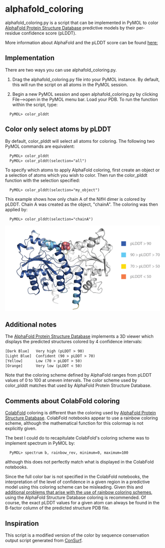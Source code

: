 # alphafold_coloring

alphafold_coloring.py is a script that can be implemented in PyMOL to color [AlphaFold Protein Structure Database](https://alphafold.ebi.ac.uk) predictive models by their per-residue confidence score (pLDDT).

More information about AlphaFold and the pLDDT score can be found [here:](https://www.nature.com/articles/s41586-021-03819-2)


## Implementation

There are two ways you can use alphafold_coloring.py.

1. Drag the alphafold_coloring.py file into your PyMOL instance. By default, this will run the script on all atoms in the PyMOL session.

2. Begin a new PyMOL session and open alphafold_coloring.py by clicking File-->open in the PyMOL menu bar. Load your PDB. To run the function within the script, type:
```
  PyMOL> color_plddt
```

## Color only select atoms by pLDDT

By default, color_plddt will select all atoms for coloring. The following two PyMOL commands are equivalent:
```
  PyMOL> color_plddt
  PyMOL> color_plddt(selection="all")
```

To specify which atoms to apply AlphaFold coloring, first create an object or a selection of atoms which you wish to color. Then run the color_plddt function with the selection specified:
```
  PyMOL> color_plddt(selection="my_object")
```

This example shows how only chain A of the NifH dimer is colored by pLDDT. Chain A was created as the object, "chainA". The coloring was then applied by:
```
  PyMOL> color_plddt(selection="chainA")
```
![example image](https://github.com/ailienamaggiolo/alphafold_coloring/blob/main/nifH_dimer_example_v3.png)

## Additional notes

The [AlphaFold Protein Structure Database](https://alphafold.ebi.ac.uk/) implements a 3D viewer which displays the predicted structures colored by 4 confidence intervals:

```
[Dark Blue]   Very high (pLDDT > 90)
[Light Blue]  Confident (90 > pLDDT > 70)
[Yellow]      Low (70 > pLDDT > 50)
[Orange]      Very low (pLDDT < 50)
```

Note that the coloring scheme defined by AlphaFold ranges from pLDDT values of 0 to 100 at uneven intervals. The color scheme used by color_plddt matches that used by AlphaFold Protein Structure Database.


## Comments about ColabFold coloring

[ColabFold](https://github.com/sokrypton/ColabFold) coloring is different than the coloring used by [AlphaFold Protein Structure Database](https://alphafold.ebi.ac.uk). ColabFold notebooks appear to use a rainbow coloring scheme, although the mathematical function for this colormap is not explicitly given.

The best I could do to recapitulate ColabFold's coloring scheme was to implement spectrum in PyMOL by:
```
  PyMOL> spectrum b, rainbow_rev, minimum=0, maximum=100
```
although this does not perfectly match what is displayed in the ColabFold notebooks.

Since the full color bar is not specified in the ColabFold notebooks, the interpretation of the level of confidence in a given region in a predictive model using this coloring scheme can be misleading. Given this and [additional problems that arise with the use of rainbow coloring schemes](https://www.biorxiv.org/content/10.1101/2020.09.22.308593v1), using the AlphaFold Structure Database coloring is recommended. Of course, the exact pLDDT values for a given atom can always be found in the B-factor column of the predicted structure PDB file.


## Inspiration

This script is a modified version of the color by sequence conservation output script generated from [ConSurf](https://consurf.tau.ac.il).
